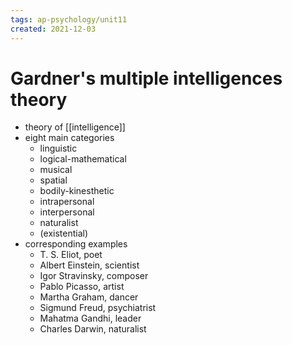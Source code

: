 ```yaml
---
tags: ap-psychology/unit11 
created: 2021-12-03
---
```


# Gardner's multiple intelligences theory

- theory of [[intelligence]]
- eight main categories
	- linguistic
	- logical-mathematical
	- musical
	- spatial
	- bodily-kinesthetic
	- intrapersonal
	- interpersonal
	- naturalist
	- (existential)
- corresponding examples
	- T. S. Eliot, poet
	- Albert Einstein, scientist
	- Igor Stravinsky, composer
	- Pablo Picasso, artist
	- Martha Graham, dancer
	- Sigmund Freud, psychiatrist
	- Mahatma Gandhi, leader
	- Charles Darwin, naturalist 
